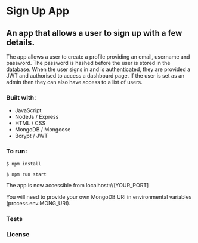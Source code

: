 # Sign Up App

## An app that allows a user to sign up with a few details. 

The app allows a user to create a profile providing an email, username and password. The password is hashed before the user is stored in the database. When the user signs in and is authenticated, they are provided a JWT and authorised to access a dashboard page. If the user is set as an admin then they can also have access to a list of users.

### Built with:
- JavaScript
- NodeJs / Express
- HTML / CSS
- MongoDB / Mongoose
- Bcrypt / JWT

### To run:

```
$ npm install
```

```
$ npm run start
```

The app is now accessible from localhost://[YOUR_PORT]

You will need to provide your own MongoDB URI in environmental variables (process.env.MONG_URI).

### Tests


### License 
